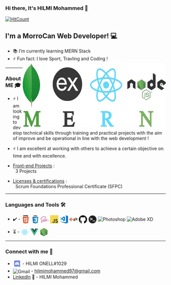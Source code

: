 ### Hi there, It's HILMI Mohammed 👋
[![HitCount](http://hits.dwyl.com/HILMIONELL97/HILMIONELL97.svg)](http://hits.dwyl.com/HILMIONELL97/HILMIONELL97)
## I'm a MorroCan Web Developer! 💻

- 📚 I’m currently learning MERN Stack
- ⚡ Fun fact: I love Sport, Travling and Coding !
  <img align="right" src="./MERN-Stack.png" alt="MERN-Stack" width=450px height=200px/>

---

### About ME 🎓

- ⚡ I am looking to develop technical skills through
  training and practical projects with the aim of
  improve and be operational in line with the
  web development !
- ⚡ I am excellent at working with others to achieve a certain objective on time and with excellence.

- [Front-end Projects](https://github.com/HILMIONELL97) :  
   &nbsp;&nbsp;3 Projects

- [Licenses & certifications](https://www.linkedin.com/company/certiprof/?lipi=urn%3Ali%3Apage%3Ad_flagship3_profile_view_base%3BBom%2BOF%2FpSteX7CgXEM6%2Bnw%3D%3D&licu=urn%3Ali%3Acontrol%3Ad_flagship3_profile_view_base-background_details_certification) :  
   &nbsp;&nbsp;Scrum Foundations Professional Certificate (SFPC)
---

### Languages and Tools 🛠️

- ✔️ - <img align="center" alt="HTML5" title="HTML" width="26px" src="https://raw.githubusercontent.com/github/explore/80688e429a7d4ef2fca1e82350fe8e3517d3494d/topics/html/html.png" /> <img align="center" alt="CSS3" title="CSS" width="26px" src="https://raw.githubusercontent.com/github/explore/80688e429a7d4ef2fca1e82350fe8e3517d3494d/topics/css/css.png" /> <img align="center" alt="Sass" title="Sass" width="26px" src="https://raw.githubusercontent.com/github/explore/80688e429a7d4ef2fca1e82350fe8e3517d3494d/topics/sass/sass.png" /> <img align="center" alt="JavaScript" title="Javascript" width="26px" src="https://raw.githubusercontent.com/github/explore/80688e429a7d4ef2fca1e82350fe8e3517d3494d/topics/javascript/javascript.png" /> <img align="center" alt="Visual Studio Code" title="VS Code" width="26px" src="https://raw.githubusercontent.com/github/explore/80688e429a7d4ef2fca1e82350fe8e3517d3494d/topics/visual-studio-code/visual-studio-code.png" /> <img align="center" alt="Git" title="Git" width="26px" src="https://raw.githubusercontent.com/github/explore/80688e429a7d4ef2fca1e82350fe8e3517d3494d/topics/git/git.png" /> <img align="center" alt="GitHub" title="Github" width="26px" src="https://raw.githubusercontent.com/github/explore/78df643247d429f6cc873026c0622819ad797942/topics/github/github.png" /> <img align="center" alt="Terminal" title="Terminal" width="26px" src="https://raw.githubusercontent.com/github/explore/80688e429a7d4ef2fca1e82350fe8e3517d3494d/topics/terminal/terminal.png" /> <img align="center" alt="Photoshop" title="Photoshop" width="26px" src="https://i.imgur.com/OoOHCNc.png" /> <img align="center" alt="Adobe XD" title="Adobe XD" width="26px" src="https://i.imgur.com/H9xYV5P.png" />

- ⏳ - <img align="center" alt="React" title="React" width="26px" src="https://raw.githubusercontent.com/github/explore/80688e429a7d4ef2fca1e82350fe8e3517d3494d/topics/react/react.png" /> <img align="center" alt="Vue.js" title="Vue.js" width="26px" src="https://raw.githubusercontent.com/github/explore/80688e429a7d4ef2fca1e82350fe8e3517d3494d/topics/vue/vue.png" /> <img align="center" alt="Node.js" title="Node.js" width="26px" src="https://raw.githubusercontent.com/github/explore/80688e429a7d4ef2fca1e82350fe8e3517d3494d/topics/nodejs/nodejs.png" />

---

### Connect with me 💬

- <img align="center" alt="Discord" title="Discord" width="26px" src="https://raw.githubusercontent.com/github/explore/80688e429a7d4ef2fca1e82350fe8e3517d3494d/topics/discord/discord.png" /> - HILMI ONELL#1029
- <img align="center" alt="Gmail" title="Email" width="26px" src="https://i.imgur.com/z4nhZMh.png" /> - hilmimohammed97@gmail.com
- [LinkedIn](https://www.linkedin.com/in/hilmi-mohammed-7a5536197/) 💼 - HILMI Mohammed
